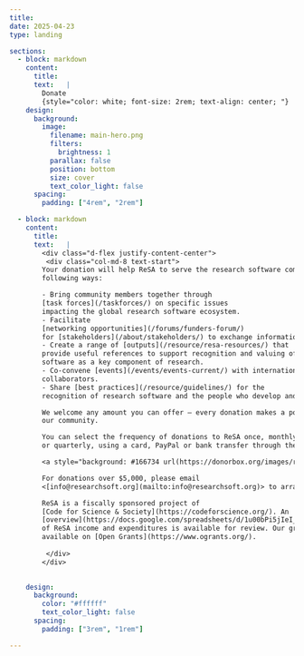 ```yaml
---
title:
date: 2025-04-23
type: landing

sections:
  - block: markdown
    content:
      title: 
      text:   |
        Donate
        {style="color: white; font-size: 2rem; text-align: center; "}
    design:
      background:
        image:
          filename: main-hero.png
          filters:
            brightness: 1
          parallax: false
          position: bottom
          size: cover
          text_color_light: false      
      spacing:
        padding: ["4rem", "2rem"]

  - block: markdown
    content:
      title:
      text:   |
        <div class="d-flex justify-content-center">
         <div class="col-md-8 text-start">
        Your donation will help ReSA to serve the research software community in the
        following ways:

        - Bring community members together through
        [task forces](/taskforces/) on specific issues
        impacting the global research software ecosystem.
        - Facilitate
        [networking opportunities](/forums/funders-forum/)
        for [stakeholders](/about/stakeholders/) to exchange information and collaborate on an international level.
        - Create a range of [outputs](/resource/resa-resources/) that
        provide useful references to support recognition and valuing of research
        software as a key component of research.
        - Co-convene [events](/events/events-current/) with international
        collaborators.
        - Share [best practices](/resource/guidelines/) for the
        recognition of research software and the people who develop and maintain it.

        We welcome any amount you can offer – every donation makes a positive impact on
        our community.

        You can select the frequency of donations to ReSA once, monthly,
        or quarterly, using a card, PayPal or bank transfer through the following form.

        <a style="background: #166734 url(https://donorbox.org/images/red_logo.png) no-repeat 37px;color: #fff;text-decoration: none;font-family: Verdana,sans-serif;display: inline-block;font-size: 16px;padding: 15px 38px;padding-left: 75px;-webkit-border-radius: 2px;-moz-border-radius: 2px;border-radius: 2px;box-shadow: 0 1px 0 0 #1f5a89;text-shadow: 0 1px rgba(0, 0, 0, 0.3);" href="https://donorbox.org/research-software-alliance">Donate</a>

        For donations over $5,000, please email
        <[info@researchsoft.org](mailto:info@researchsoft.org)> to arrange a wire transfer/ACH payment.

        ReSA is a fiscally sponsored project of
        [Code for Science & Society](https://codeforscience.org/). An
        [overview](https://docs.google.com/spreadsheets/d/1u00bPi5jIeI_iO5AfaBA97jxdLTgQW5rWwGkGI7RI0M/edit#gid=0)
        of ReSA income and expenditures is available for review. Our grants are also
        available on [Open Grants](https://www.ogrants.org/).
     
         </div>
        </div>  
     

    design:
      background:
        color: "#ffffff"
        text_color_light: false
      spacing:
        padding: ["3rem", "1rem"]             

---
```



